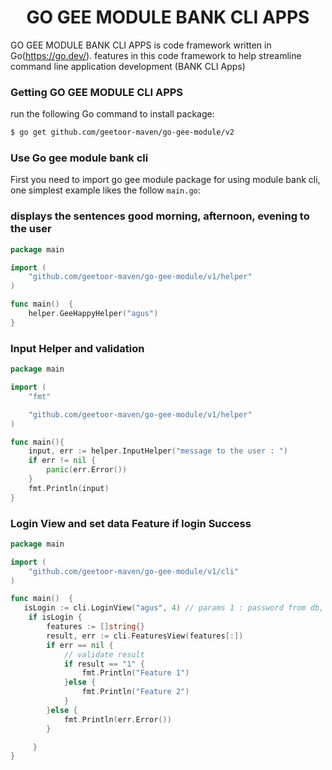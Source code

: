 <p align="center">
    <h1 align="center">GO GEE MODULE BANK CLI APPS</h1>
</p>

GO GEE MODULE BANK CLI APPS is code framework written in Go(https://go.dev/). features in this code framework to help streamline command line application development (BANK CLI Apps)

### Getting GO GEE MODULE CLI APPS
run the following Go command to install package:

```sh
$ go get github.com/geetoor-maven/go-gee-module/v2
```

### Use Go gee module bank cli

First you need to import go gee module package for using module bank cli, one simplest example likes the follow `main.go`:

### displays the sentences good morning, afternoon, evening to the user

```go
package main

import (
	"github.com/geetoor-maven/go-gee-module/v1/helper"
)

func main()  {
	helper.GeeHappyHelper("agus")
}
```

### Input Helper and validation

```go
package main

import (
	"fmt"

	"github.com/geetoor-maven/go-gee-module/v1/helper"
)

func main(){
	input, err := helper.InputHelper("message to the user : ")
	if err != nil {
		panic(err.Error())
	}
	fmt.Println(input)
}
```

### Login View and set data Feature if login Success

```go
package main

import (
	"github.com/geetoor-maven/go-gee-module/v1/cli"
)

func main()  {
   isLogin := cli.LoginView("agus", 4) // params 1 : password from db, params 2 : set length password 
	if isLogin {
		features := []string{}
		result, err := cli.FeaturesView(features[:])
		if err == nil {
			// validate result 
			if result == "1" {
				fmt.Println("Feature 1")
			}else {
				fmt.Println("Feature 2")
			}			
		}else {
			fmt.Println(err.Error())
		}

	 }
}
```